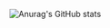 ![Anurag's GitHub stats](https://github-readme-stats.vercel.app/api?username=dawn4026&show_icons=true&theme=codeSTACKr)
